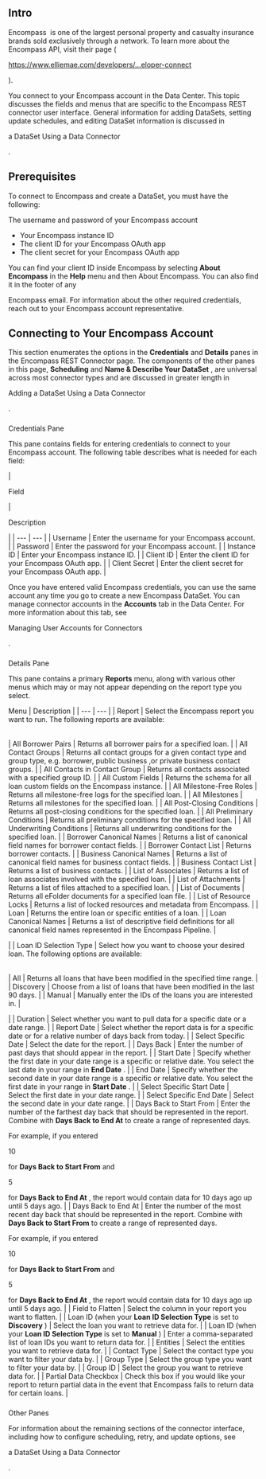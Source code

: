 

Intro
-------

Encompass  is one of the largest personal property and casualty insurance brands sold exclusively through a network. To learn more about the Encompass API, visit their page (

https://www.elliemae.com/developers/...eloper-connect

).


 You connect to your Encompass account in the Data Center. This topic discusses the fields and menus that are specific to the Encompass REST connector user interface. General information for adding DataSets, setting update schedules, and editing DataSet information is discussed in

a DataSet Using a Data Connector

.


 Prerequisites
---------------

To connect to Encompass and create a DataSet, you must have the following:

 The username and password of your Encompass account
* Your Encompass instance ID
* The client ID for your Encompass OAuth app
* The client secret for your Encompass OAuth app

You can find your client ID inside Encompass by selecting
 **About Encompass**
 in the
 **Help**
 menu and then About Encompass. You can also find it in the footer of any


 Encompass email. For information about the other required credentials, reach out to your Encompass account representative.


 Connecting to Your Encompass Account
--------------------------------------


 This section enumerates the options in the
 **Credentials**
 and
 **Details**
 panes in the Encompass REST Connector page. The components of the other panes in this page,
 **Scheduling**
 and
 **Name & Describe Your DataSet**
 , are universal across most connector types and are discussed in greater length in

Adding a DataSet Using a Data Connector

.


###

Credentials Pane


 This pane contains fields for entering credentials to connect to your Encompass account. The following table describes what is needed for each field:


|

Field

|

Description

|
| --- | --- |
|
 Username
  |
 Enter the username for your Encompass account.
  |
|
 Password
  |
 Enter the password for your Encompass account.
  |
|
 Instance ID
  |
 Enter your Encompass instance ID.
  |
|
 Client ID
  |
 Enter the client ID for your Encompass OAuth app.
  |
|
 Client Secret
  |
 Enter the client secret for your Encompass OAuth app.
  |


 Once you have entered valid Encompass credentials, you can use the same account any time you go to create a new Encompass DataSet. You can manage connector accounts in the
 **Accounts**
 tab in the Data Center. For more information about this tab, see

Managing User Accounts for Connectors

.


###
 Details Pane

This pane contains a primary
 **Reports**
 menu, along with various other menus which may or may not appear depending on the report type you select.


 Menu
  |
 Description
  |
| --- | --- |
|
 Report
  |
 Select the Encompass report you want to run. The following reports are available:


|  |  |
| --- | --- |
|
 All Borrower Pairs
  |
 Returns all borrower pairs for a specified loan.
  |
|
 All Contact Groups
  |
 Returns all contact groups for a given contact type and group type, e.g. borrower, public business ,or private business contact groups.
  |
|
 All Contacts in Contact Group
  |
 Returns all contacts associated with a specified group ID.
  |
|
 All Custom Fields
  |
 Returns the schema for all loan custom fields on the Encompass instance.
  |
|
 All Milestone-Free Roles
  |
 Returns all milestone-free logs for the specified loan.
  |
|
 All Milestones
  |
 Returns all milestones for the specified loan.
  |
|
 All Post-Closing Conditions
  |
 Returns all post-closing conditions for the specified loan.
  |
|
 All Preliminary Conditions
  |
 Returns all preliminary conditions for the specified loan.
  |
|
 All Underwriting Conditions
  |
 Returns all underwriting conditions for the specified loan.
  |
|
 Borrower Canonical Names
  |
 Returns a list of canonical field names for borrower contact fields.
  |
|
 Borrower Contact List
  |
 Returns borrower contacts.
  |
|
 Business Canonical Names
  |
 Returns a list of canonical field names for business contact fields.
  |
|
 Business Contact List
  |
 Returns a list of business contacts.
  |
|
 List of Associates
  |
 Returns a list of loan associates involved with the specified loan.
  |
|
 List of Attachments
  |
 Returns a list of files attached to a specified loan.
  |
|
 List of Documents
  |
 Returns all eFolder documents for a specified loan file.
  |
|
 List of Resource Locks
  |
 Returns a list of locked resources and metadata from Encompass.
  |
|
 Loan
  |
 Returns the entire loan or specific entities of a loan.
  |
|
 Loan Canonical Names
  |
 Returns a list of descriptive field definitions for all canonical field names represented in the Encompass Pipeline.
  |

|
|
 Loan ID Selection Type
  |
 Select how you want to choose your desired loan. The following options are available:


|  |  |
| --- | --- |
|
 All
  |
 Returns all loans that have been modified in the specified time range.
  |
|
 Discovery
  |
 Choose from a list of loans that have been modified in the last 90 days.
  |
|
 Manual
  |
 Manually enter the IDs of the loans you are interested in.
  |

|
|
 Duration
  |
 Select whether you want to pull data for a specific date or a date range.
  |
|
 Report Date
  |
 Select whether the report data is for a specific date or for a relative number of days back from today.
  |
|
 Select Specific Date
  |
 Select the date for the report.
  |
|
 Days Back
  |
 Enter the number of past days that should appear in the report.
  |
|
 Start Date
  |
 Specify whether the first date in your date range is a specific or relative date. You select the last date in your range in
 **End Date**
 .
  |
|
 End Date
  |
 Specify whether the second date in your date range is a specific or relative date. You select the first date in your range in
 **Start Date**
 .
  |
|
 Select Specific Start Date
  |
 Select the first date in your date range.
  |
|
 Select Specific End Date
  |
 Select the second date in your date range.
  |
|
 Days Back to Start From
  |
 Enter the number of the farthest day back that should be represented in the report. Combine with
 **Days Back to End At**
 to create a range of represented days.


 For example, if you entered

10

for
 **Days Back to Start From**
 and

5

for
 **Days Back to End At**
 , the report would contain data for 10 days ago up until 5 days ago.
  |
|
 Days Back to End At
  |
 Enter the number of the most recent day back that should be represented in the report. Combine with
 **Days Back to Start From**
 to create a range of represented days.


 For example, if you entered

10

for
 **Days Back to Start From**
 and

5

for
 **Days Back to End At**
 , the report would contain data for 10 days ago up until 5 days ago.
  |
|
 Field to Flatten
  |
 Select the column in your report you want to flatten.
  |
|
 Loan ID (when your
 **Loan ID Selection Type**
 is set to
 **Discovery**
 )
  |
 Select the loan you want to retrieve data for.
  |
|
 Loan ID (when your
 **Loan ID Selection Type**
 is set to
 **Manual**
 )
  |
 Enter a comma-separated list of loan IDs you want to return data for.
  |
|
 Entities
  |
 Select the entities you want to retrieve data for.
  |
|
 Contact Type
  |
 Select the contact type you want to filter your data by.
  |
|
 Group Type
  |
 Select the group type you want to filter your data by.
  |
|
 Group ID
  |
 Select the group you want to retrieve data for.
  |
|
 Partial Data Checkbox
  |
 Check this box if you would like your report to return partial data in the event that Encompass fails to return data for certain loans.
  |


###
 Other Panes

For information about the remaining sections of the connector interface, including how to configure scheduling, retry, and update options, see

a DataSet Using a Data Connector

.

